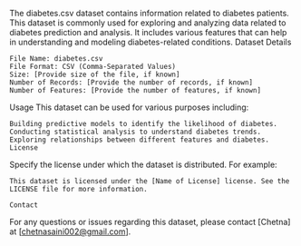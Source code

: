The diabetes.csv dataset contains information related to diabetes patients. This dataset is commonly used for exploring and analyzing data related to diabetes prediction and analysis. It includes various features that can help in understanding and modeling diabetes-related conditions.
Dataset Details

    File Name: diabetes.csv
    File Format: CSV (Comma-Separated Values)
    Size: [Provide size of the file, if known]
    Number of Records: [Provide the number of records, if known]
    Number of Features: [Provide the number of features, if known]
    
 Usage
 This dataset can be used for various purposes including:

    Building predictive models to identify the likelihood of diabetes.
    Conducting statistical analysis to understand diabetes trends.
    Exploring relationships between different features and diabetes.
    License

Specify the license under which the dataset is distributed. For example:

    This dataset is licensed under the [Name of License] license. See the LICENSE file for more information.

    Contact

For any questions or issues regarding this dataset, please contact [Chetna] at [chetnasaini002@gmail.com].
